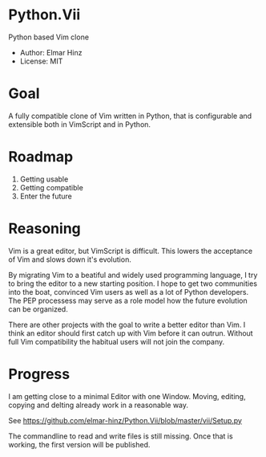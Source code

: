 # Python.Vii
Python based Vim clone

* Author: Elmar Hinz
* License: MIT

# Goal

A fully compatible clone of Vim written in Python, that is configurable and
extensible both in VimScript and in Python.

# Roadmap

1. Getting usable
2. Getting compatible
3. Enter the future

# Reasoning

Vim is a great editor, but VimScript is difficult. This lowers the acceptance
of Vim and slows down it's evolution.

By migrating Vim to a beatiful and widely used programming language, I try
to bring the editor to a new starting position. I hope to get two communities
into the boat, convinced Vim users as well as a lot of Python developers.
The PEP processess may serve as a role model how the future evolution can be
organized.

There are other projects with the goal to write a better editor than Vim. I
think an editor should first catch up with Vim before it can outrun. Without
full Vim compatibility the habitual users will not join the company.

# Progress

I am getting close to a minimal Editor with one Window. Moving, editing,
copying and delting already work in a reasonable way.

See https://github.com/elmar-hinz/Python.Vii/blob/master/vii/Setup.py

The commandline to read and write files is still missing. Once that is
working, the first version will be published.







